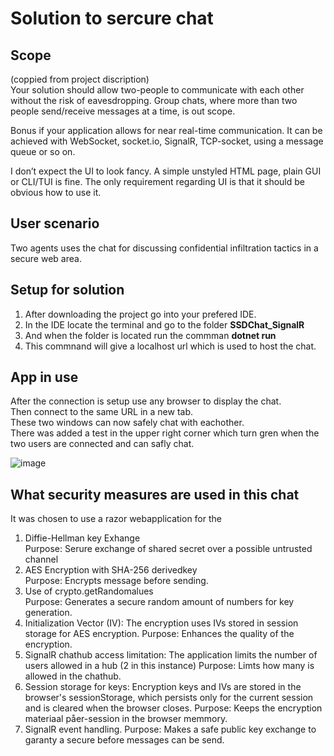 # Solution to sercure chat

## Scope  
(coppied from project discription)  
Your solution should allow two-people to communicate with each other without the risk of eavesdropping. Group chats, where more than two people send/receive messages at a time, is out scope.  
  
Bonus if your application allows for near real-time communication. It can be achieved with WebSocket, socket.io, SignalR, TCP-socket, using a message queue or so on.  
  
I don’t expect the UI to look fancy. A simple unstyled HTML page, plain GUI or CLI/TUI is fine. The only requirement regarding UI is that it should be obvious how to use it.  
  
## User scenario  
Two agents uses the chat for discussing confidential infiltration tactics in a secure web area.  
  
## Setup for solution  
  
1. After downloading the project go into your prefered IDE.  
3. In the IDE locate the terminal and go to the folder **SSDChat_SignalR**  
4. And when the folder is located run the commman  **dotnet run**  
5. This commnand will give a localhost url which is used to host the chat.  
  
## App in use  
After the connection is setup use any browser to display the chat.  
Then connect to the same URL in a new tab.  
These two windows can now safely chat with eachother.  
There was added a test in the upper right corner which turn gren when the two users are connected and can safly chat.   
  
![image](https://github.com/user-attachments/assets/c4a6d3a8-0bc9-44c0-b692-adbe3010d0e9)
  
## What security measures are used in this chat  
It was chosen to use a razor webapplication for the 
  
1. Diffie-Hellman key Exhange  
  Purpose: Serure exchange of shared secret over a possible untrusted channel   
2. AES Encryption with SHA-256 derivedkey  
  Purpose: Encrypts message before sending.  
3. Use of crypto.getRandomalues  
  Purpose: Generates a secure random amount of numbers for key generation.  
4. Initialization Vector (IV): The encryption uses IVs stored in session storage for AES encryption.
  Purpose: Enhances the quality of the encryption.   
5. SignalR chathub access limitation: The application limits the number of users allowed in a hub (2 in this instance)
  Purpose: Limts how many is allowed in the chathub.  
6. Session storage for keys: Encryption keys and IVs are stored in the browser's sessionStorage, which persists only for the current session and is cleared when the browser closes.
  Purpose:  Keeps the encryption materiaal påer-session in the browser memmory.   
8. SignalR event handling.
  Purpose: Makes a safe public key exchange to garanty a secure before messages can be send.  

